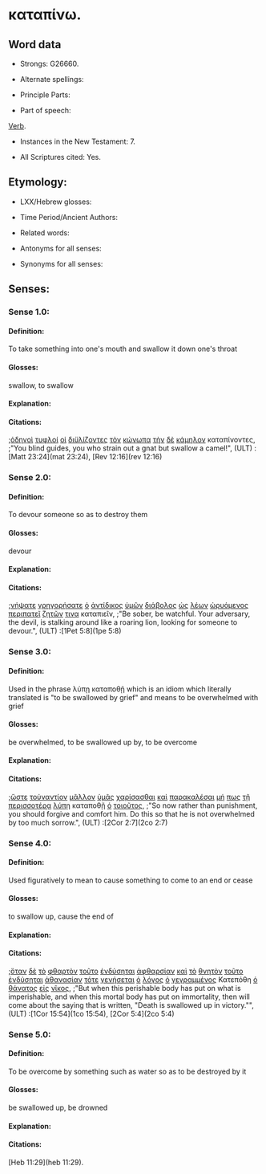 # καταπίνω.

<!-- Status: S2=Needs2ndReview -->
<!-- Lexica used for edits: BDAG, FFM, LN, BN, A-S -->

## Word data

* Strongs: G26660.


* Alternate spellings:

* Principle Parts: 

* Part of speech: 

[Verb](http://ugg.readthedocs.io/en/latest/verb.html).

* Instances in the New Testament: 7.

* All Scriptures cited: Yes.

## Etymology: 

* LXX/Hebrew glosses: 

* Time Period/Ancient Authors: 

* Related words: 

* Antonyms for all senses:

* Synonyms for all senses: 

## Senses:

### Sense 1.0:

#### Definition: 

To take something into one's mouth and swallow it down one's throat

#### Glosses:

swallow, to swallow

#### Explanation:

#### Citations:

;[ὁδηγοὶ](../G35950/01.md) [τυφλοί](../G51850/01.md) [οἱ](../G35880/01.md) [διϋλίζοντες](../G13680/01.md) [τὸν](../G35880/01.md) [κώνωπα](../G29710/01.md) [τὴν](../G35880/01.md) [δὲ](../G11610/01.md) [κάμηλον](../G25740/01.md) καταπίνοντες, 
;"You blind guides, you who strain out a gnat but swallow a camel!",  (ULT)
:[Matt 23:24](mat 23:24),  [Rev 12:16](rev 12:16)


### Sense 2.0:

#### Definition: 

To devour someone so as to destroy them  

#### Glosses:

devour

#### Explanation:

#### Citations:

;[νήψατε](../G35250/01.md) [γρηγορήσατε](../G11270/01.md) [ὁ](../G35880/01.md) [ἀντίδικος](../G04760/01.md) [ὑμῶν](../G47710/01.md) [διάβολος](../G12280/01.md) [ὡς](../G56130/01.md) [λέων](../G30230/01.md) [ὠρυόμενος](../G56120/01.md) [περιπατεῖ](../G40430/01.md) [ζητῶν](../G22120/01.md) [τινα](../G51010/01.md) καταπιεῖν, 
;"Be sober, be watchful. Your adversary, the devil, is stalking around like a roaring lion, looking for someone to devour.",  (ULT)
:[1Pet 5:8](1pe 5:8)

### Sense 3.0:

#### Definition: 

Used in the phrase λύπῃ καταποθῇ which is an idiom which literally translated is "to be swallowed by grief" and means to be overwhelmed with grief

#### Glosses:

be overwhelmed, to be swallowed up by, to be overcome

#### Explanation:

#### Citations:

;[ὥστε](../G56200/01.md) [τοὐναντίον](../G51210/01.md) [μᾶλλον](../G31230/01.md) [ὑμᾶς](../G47710/01.md) [χαρίσασθαι](../G54830/01.md) [καὶ](../G25320/01.md) [παρακαλέσαι](../G38700/01.md) [μή](../G33610/01.md) [πως](../G99999/01.md) [τῇ](../G35880/01.md) [περισσοτέρᾳ](../G99999/01.md) [λύπῃ](../G30770/01.md) καταποθῇ [ὁ](../G35880/01.md) [τοιοῦτος](../G51080/01.md), 
;"So now rather than punishment, you should forgive and comfort him. Do this so that he is not overwhelmed by too much sorrow.",  (ULT)
:[2Cor 2:7](2co 2:7)

### Sense 4.0:

#### Definition: 

Used figuratively to mean to cause something to come to an end or cease

#### Glosses:

to swallow up, cause the end of

#### Explanation:

#### Citations:

;[ὅταν](../G37520/01.md) [δὲ](../G11610/01.md) [τὸ](../G35880/01.md) [φθαρτὸν](../G53490/01.md) [τοῦτο](../G37780/01.md) [ἐνδύσηται](../G17460/01.md) [ἀφθαρσίαν](../G08610/01.md) [καὶ](../G25320/01.md) [τὸ](../G35880/01.md) [θνητὸν](../G23490/01.md) [τοῦτο](../G37780/01.md) [ἐνδύσηται](../G17460/01.md) [ἀθανασίαν](../G01100/01.md) [τότε](../G51190/01.md) [γενήσεται](../G10960/01.md) [ὁ](../G35880/01.md) [λόγος](../G30560/01.md) [ὁ](../G35880/01.md) [γεγραμμένος](../G11250/01.md) Κατεπόθη [ὁ](../G35880/01.md) [θάνατος](../G22880/01.md) [εἰς](../G15190/01.md) [νῖκος](../G35340/01.md), 
;"But when this perishable body has put on what is imperishable, and when this mortal body has put on immortality, then will come about the saying that is written, "Death is swallowed up in victory."",  (ULT)
:[1Cor 15:54](1co 15:54),  [2Cor 5:4](2co 5:4)

### Sense 5.0:

#### Definition: 

To be overcome by something such as water so as to be destroyed by it

#### Glosses:

be swallowed up, be drowned

#### Explanation:

#### Citations:

[Heb 11:29](heb 11:29).